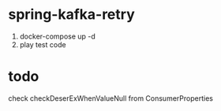 # spring-kafka-retry


1. docker-compose up -d  
2. play test code

# todo 
check checkDeserExWhenValueNull from ConsumerProperties

